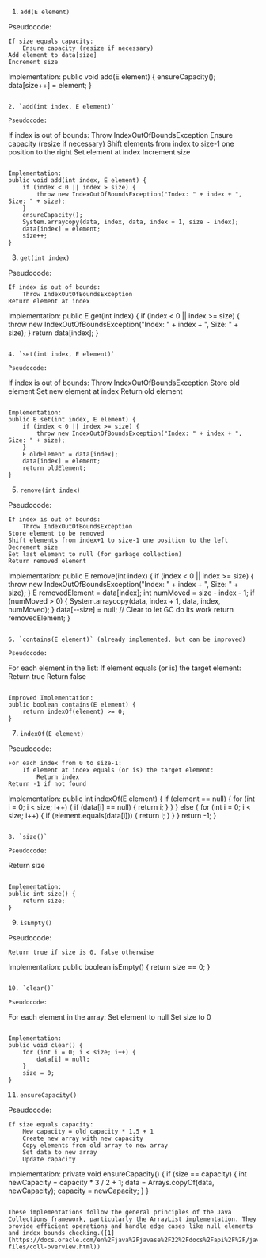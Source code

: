 1. `add(E element)`

Pseudocode:
```
If size equals capacity:
    Ensure capacity (resize if necessary)
Add element to data[size]
Increment size
```

Implementation:
public void add(E element) {
    ensureCapacity();
    data[size++] = element;
}
```

2. `add(int index, E element)`

Pseudocode:
```
If index is out of bounds:
    Throw IndexOutOfBoundsException
Ensure capacity (resize if necessary)
Shift elements from index to size-1 one position to the right
Set element at index
Increment size
```

Implementation:
public void add(int index, E element) {
    if (index < 0 || index > size) {
        throw new IndexOutOfBoundsException("Index: " + index + ", Size: " + size);
    }
    ensureCapacity();
    System.arraycopy(data, index, data, index + 1, size - index);
    data[index] = element;
    size++;
}
```

3. `get(int index)`

Pseudocode:
```
If index is out of bounds:
    Throw IndexOutOfBoundsException
Return element at index
```

Implementation:
public E get(int index) {
    if (index < 0 || index >= size) {
        throw new IndexOutOfBoundsException("Index: " + index + ", Size: " + size);
    }
    return data[index];
}
```

4. `set(int index, E element)`

Pseudocode:
```
If index is out of bounds:
    Throw IndexOutOfBoundsException
Store old element
Set new element at index
Return old element
```

Implementation:
public E set(int index, E element) {
    if (index < 0 || index >= size) {
        throw new IndexOutOfBoundsException("Index: " + index + ", Size: " + size);
    }
    E oldElement = data[index];
    data[index] = element;
    return oldElement;
}
```

5. `remove(int index)`

Pseudocode:
```
If index is out of bounds:
    Throw IndexOutOfBoundsException
Store element to be removed
Shift elements from index+1 to size-1 one position to the left
Decrement size
Set last element to null (for garbage collection)
Return removed element
```

Implementation:
public E remove(int index) {
    if (index < 0 || index >= size) {
        throw new IndexOutOfBoundsException("Index: " + index + ", Size: " + size);
    }
    E removedElement = data[index];
    int numMoved = size - index - 1;
    if (numMoved > 0) {
        System.arraycopy(data, index + 1, data, index, numMoved);
    }
    data[--size] = null; // Clear to let GC do its work
    return removedElement;
}
```

6. `contains(E element)` (already implemented, but can be improved)

Pseudocode:
```
For each element in the list:
    If element equals (or is) the target element:
        Return true
Return false
```

Improved Implementation:
public boolean contains(E element) {
    return indexOf(element) >= 0;
}
```

7. `indexOf(E element)`

Pseudocode:
```
For each index from 0 to size-1:
    If element at index equals (or is) the target element:
        Return index
Return -1 if not found
```

Implementation:
public int indexOf(E element) {
    if (element == null) {
        for (int i = 0; i < size; i++) {
            if (data[i] == null) {
                return i;
            }
        }
    } else {
        for (int i = 0; i < size; i++) {
            if (element.equals(data[i])) {
                return i;
            }
        }
    }
    return -1;
}
```

8. `size()`

Pseudocode:
```
Return size
```

Implementation:
public int size() {
    return size;
}
```

9. `isEmpty()`

Pseudocode:
```
Return true if size is 0, false otherwise
```

Implementation:
public boolean isEmpty() {
    return size == 0;
}
```

10. `clear()`

Pseudocode:
```
For each element in the array:
    Set element to null
Set size to 0
```

Implementation:
public void clear() {
    for (int i = 0; i < size; i++) {
        data[i] = null;
    }
    size = 0;
}
```

11. `ensureCapacity()`

Pseudocode:
```
If size equals capacity:
    New capacity = old capacity * 1.5 + 1
    Create new array with new capacity
    Copy elements from old array to new array
    Set data to new array
    Update capacity
```

Implementation:
private void ensureCapacity() {
    if (size == capacity) {
        int newCapacity = capacity * 3 / 2 + 1;
        data = Arrays.copyOf(data, newCapacity);
        capacity = newCapacity;
    }
}
```

These implementations follow the general principles of the Java Collections framework, particularly the ArrayList implementation. They provide efficient operations and handle edge cases like null elements and index bounds checking.([1](https://docs.oracle.com/en%2Fjava%2Fjavase%2F22%2Fdocs%2Fapi%2F%2F/java.base/java/util/doc-files/coll-overview.html))